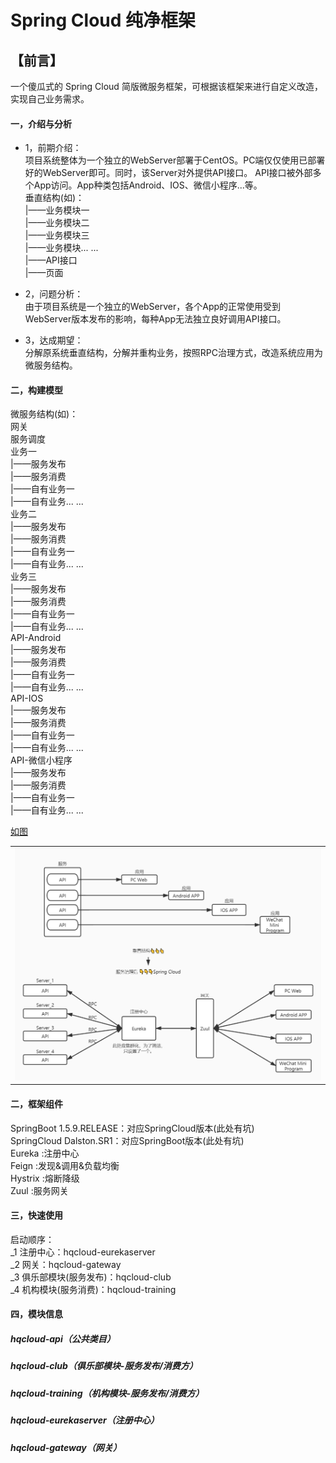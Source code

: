 # Spring Cloud 纯净框架  

## 【前言】  
一个傻瓜式的 Spring Cloud 简版微服务框架，可根据该框架来进行自定义改造，
实现自己业务需求。

#### 一，介绍与分析  
- 1，前期介绍：  
项目系统整体为一个独立的WebServer部署于CentOS。PC端仅仅使用已部署好的WebServer即可。同时，该Server对外提供API接口。
API接口被外部多个App访问。App种类包括Android、IOS、微信小程序...等。  
垂直结构(如)：  
  |——业务模块一  
  |——业务模块二  
  |——业务模块三  
  |——业务模块... ...  
  |——API接口  
  |——页面 
      
- 2，问题分析：  
由于项目系统是一个独立的WebServer，各个App的正常使用受到WebServer版本发布的影响，每种App无法独立良好调用API接口。

- 3，达成期望：  
 分解原系统垂直结构，分解并重构业务，按照RPC治理方式，改造系统应用为微服务结构。

#### 二，构建模型
微服务结构(如)：  
网关  
服务调度  
业务一  
  |——服务发布  
  |——服务消费  
  |——自有业务一  
  |——自有业务... ...  
业务二  
  |——服务发布  
  |——服务消费  
  |——自有业务一  
  |——自有业务... ...  
业务三  
  |——服务发布  
  |——服务消费  
  |——自有业务一  
  |——自有业务... ...  
API-Android  
  |——服务发布  
  |——服务消费  
  |——自有业务一  
  |——自有业务... ...  
API-IOS  
  |——服务发布  
  |——服务消费  
  |——自有业务一  
  |——自有业务... ...  
API-微信小程序  
  |——服务发布  
  |——服务消费  
  |——自有业务一  
  |——自有业务... ...  
  
[如图](https://github.com/sweekyforzymail/hq-SpringCloud/blob/master/%E6%9C%8D%E5%8A%A1%E6%B2%BB%E7%90%86.jpg)  
<table>
    <tr>
        <td><img src="https://github.com/sweekyforzymail/hq-SpringCloud/blob/master/%E6%9C%8D%E5%8A%A1%E6%B2%BB%E7%90%86.jpg"/></td>
    </tr>
</table>
  
#### 二，框架组件
SpringBoot 1.5.9.RELEASE：对应SpringCloud版本(此处有坑)  
SpringCloud Dalston.SR1：对应SpringBoot版本(此处有坑)  
Eureka :注册中心  
Feign :发现&调用&负载均衡  
Hystrix :熔断降级  
Zuul :服务网关  

#### 三，快速使用
启动顺序：  
_1 注册中心：hqcloud-eurekaserver  
_2 网关：hqcloud-gateway  
_3 俱乐部模块(服务发布)：hqcloud-club  
_4 机构模块(服务消费)：hqcloud-training

#### 四，模块信息  
##### hqcloud-api（公共类目）
##### hqcloud-club（俱乐部模块-服务发布/消费方）
##### hqcloud-training（机构模块-服务发布/消费方）  
##### hqcloud-eurekaserver（注册中心）  
##### hqcloud-gateway（网关）  

